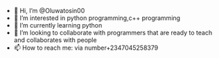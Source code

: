 - 👋 Hi, I’m @Oluwatosin00
- 👀 I’m interested in python programming,c++ programming
- 🌱 I’m currently learning python
- 💞️ I’m looking to collaborate with programmers that are ready to teach and collaborates with people
- 📫 How to reach me: via number+2347045258379

<!---
Oluwatosin00/Oluwatosin00 is a ✨ special ✨ repository because its `README.md` (this file) appears on your GitHub profile.
You can click the Preview link to take a look at your changes.
--->
